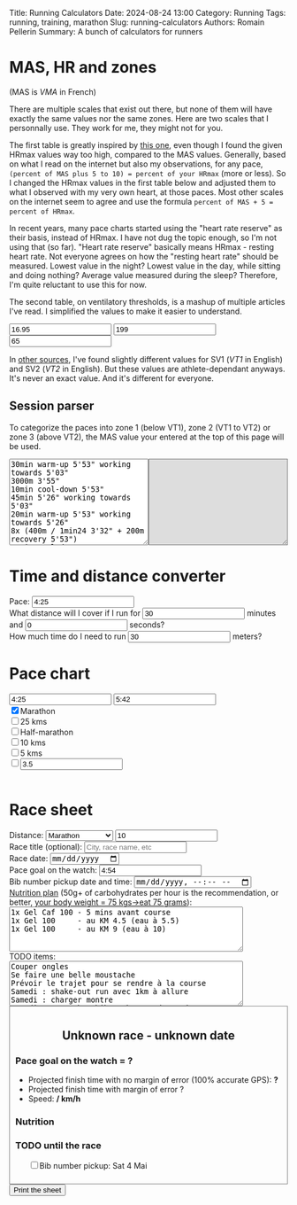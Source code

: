 Title: Running Calculators
Date: 2024-08-24 13:00
Category: Running
Tags: running, training, marathon
Slug: running-calculators
Authors: Romain Pellerin
Summary: A bunch of calculators for runners

<script>
    const matchPaceFormatWithColon = v => v && v.match(/^(\d{1,2}):(\d{2})$/);
    const matchPaceFormatWithQuotes = v => v && v.match(/^(\d{1,2})'(\d{2})"$/);
    const paceToSeconds = (v, separator = 'COLON') => {
            const [, minutes, seconds] = separator === 'COLON' ? matchPaceFormatWithColon(v) : matchPaceFormatWithQuotes(v)
            return Number(minutes) * 60 + Number(seconds)
    }
    const differenceBetweenPaces = (min, max) => paceToSeconds(max) - paceToSeconds(min)
    const secondsToTime = (v) => {
            let minutes = Math.floor(v / 60)
            let hours = 0
            const seconds = String(v % 60).padStart(2, '0')
            if (minutes > 59) {
                    hours = Math.floor(minutes / 60)
                    minutes = String(minutes % 60).padStart(2, '0')
            }
            minutes = String(minutes)
            const result = [String(hours), minutes, seconds]
            result.valueWithQuotes = hours ? `${hours}h${minutes}'${seconds}"` : `${minutes}'${seconds}"`
            result.valueWithColon = hours ? `${hours}:${minutes}:${seconds}` : `${minutes}:${seconds}`
            return result
    }
    const roundTo1 = num => Math.round((num + Number.EPSILON) * 10) / 10
    const paceInSecondsToSpeed = paceInSeconds => roundTo1(3600.0/paceInSeconds) // .toFixed(1) is less precise
    const speedInKmhTimesPercent = (kmh, percent) => (percent * kmh / 100).toFixed(2)
    const paceInSecondsToFinishTime = (paceInSeconds, kms) => secondsToTime(Math.ceil(paceInSeconds * kms)).valueWithColon
    const secondsAtPaceToMeters = (seconds, paceInSeconds) => Math.floor((seconds * 1000) / paceInSeconds)
    const metersAtPaceToSeconds = (meters, paceInSeconds) => Math.ceil((meters * paceInSeconds) / 1000)
    const speedToSecondsForOneKilometer = speed => Math.ceil(3600/speed)
</script>

# MAS, HR and zones

(MAS is _VMA_ in French)

There are multiple scales that exist out there, but none of them will have exactly the same values nor the same zones. Here are two scales that I personnally use. They work for me, they might not for you.

The first table is greatly inspired by [this one](https://www.facebook.com/lorblanchet/posts/pfbid032J13PKC2rDPA84weL5dXZ9G8GpznZBVwgrqZszF6opB121oEpwqKZ7hjNQ2NCehel), even though I found the given HRmax values way too high, compared to the MAS values. Generally, based on what I read on the internet but also my observations, for any pace, `(percent of MAS plus 5 to 10) = percent of your HRmax` (more or less). So I changed the HRmax values in the first table below and adjusted them to what I observed with my very own heart, at those paces. Most other scales on the internet seem to agree and use the formula `percent of MAS + 5 = percent of HRmax`.

In recent years, many pace charts started using the "heart rate reserve" as their basis, instead of HRmax. I have not dug the topic enough, so I'm not using that (so far). "Heart rate reserve" basically means HRmax - resting heart rate. Not everyone agrees on how the "resting heart rate" should be measured. Lowest value in the night? Lowest value in the day, while sitting and doing nothing? Average value measured during the sleep? Therefore, I'm quite reluctant to use this for now.

The second table, on ventilatory thresholds, is a mashup of multiple articles I've read. I simplified the values to make it easier to understand.

<input type="number" step="0.01" id="mas" placeholder="MAS speed (km/h)" value="16.95"/>
<input type="number" step="1" id="maxhr" placeholder="Max HR" value="199"/>

<div>
<input type="number" step="1" id="random_percent" placeholder="% of your MAS" value="65"/>
<span id="random_percent_result"></span>
</div>

<div id="zones_result"></div>

In [other sources](https://youtu.be/ZDdZ3TqJkd8?t=471), I've found slightly different values for SV1 (_VT1_ in English) and SV2 (_VT2_ in English). But these values are athlete-dependant anyways. It's never an exact value. And it's different for everyone.

<script>
  const masInput = document.querySelector('input#mas')
  const maxHrInput = document.querySelector('input#maxhr')
  const randomPercent = document.querySelector('input#random_percent')

  const zones = [
    [
      {percentHr: [70], percentMas: [50,60], zone: 1, name: 'Endurance fondamentale'},
      {percentHr: [70,75], percentMas: [60,70], zone: 2, name: 'Endurance active'},
      {percentHr: [75,85], percentMas: [70,80], zone: 3, name: 'Allure marathon'},
      {percentHr: [85,95], percentMas: [80,90], zone: 4, name: 'Allures semi→10km, allure tempo, allure "au seuil" [anaérobie]'},
      {percentHr: [95,100], percentMas: [90,100], zone: 5, name: 'Allures 5km→VMA'},
    ],
    [
      {percentHr: [80], percentMas: [75], zone: 1, name: 'Sous le seuil aérobie / seuil ventilatoire 1 (SV1) = endurance fondamentale'},
      {percentHr: [80,90], percentMas: [75,85], zone: 2, name: 'Entre le seuil aérobie (SV1) et anaérobie (SV2) = allures marathon→semi'},
      {percentHr: [90,100], percentMas: [85,100], zone: 3, name: 'Au delà de SV2 = allures 10km→VMA'},
    ]
  ]

  function MASzonesInputChange() {
    if (!masInput.value) return

    document.querySelector('#zones_result').innerHTML = ""
    let randomPercentResult
    if (randomPercent.value) {
      const speed = speedInKmhTimesPercent(masInput.value, randomPercent.value)
      randomPercentResult = `= ${secondsToTime(speedToSecondsForOneKilometer(speed)).valueWithQuotes} (${speed} km/h)`
    }
    else {
      randomPercentResult = ""
    }
    document.querySelector('span#random_percent_result').innerHTML = randomPercentResult

    zones.forEach((zones,index,array) => {
        let newTable = "<table class=\"collapse\"><thead><tr><th>Zone</th><th>Name(s)</th><th>% MAS</th><th>% HRmax</th><th>Pace</th></tr></thead><tbody>"

        const hueStep = (120 / (zones.length - 1))
        zones.map(({percentMas,zone,percentHr,name},index,array) => {
          const hue = 120 - (index * hueStep)
          const color = `hsl(${hue}, 100%, 50%)`
          const speeds = percentMas.map(percent => speedInKmhTimesPercent(masInput.value, percent))
          const paces = speeds.map(speed => secondsToTime(speedToSecondsForOneKilometer(speed)).valueWithQuotes)
          const hrs = maxHrInput.value ? percentHr.map(hr => Math.round(maxHrInput.value * hr / 100)) : []
          newTable += `<tr style="background-color: ${color}"><td>${zone}</td><td>${name}</td>`
          newTable += `<td>${percentMas.length === 1 ? '<=&nbsp;' : ''}${percentMas.join('&nbsp;-&nbsp;')}%<br />${speeds.join('&nbsp;-&nbsp;')}&nbsp;km/h</td>`
          newTable += `<td>${percentHr.length === 1 ? '<=&nbsp;' : ''}${percentHr.length > 0 ? `${percentHr.join('&nbsp;-&nbsp;')}%` : ''}${hrs.length > 0 ? `<br />${hrs.join('&nbsp;-&nbsp;')}&nbsp;bpm` : ''}</td>`
          newTable += `<td>${paces.join('&nbsp;-&nbsp;')}</td>`
          newTable += `</tr>`
        })

        newTable += "</tbody></table>"
        document.querySelector('#zones_result').innerHTML += newTable
    })
  }

  masInput.addEventListener('input', MASzonesInputChange)
  maxHrInput.addEventListener('input', MASzonesInputChange)
  randomPercent.addEventListener('input', MASzonesInputChange)
  MASzonesInputChange()
</script>

## Session parser

To categorize the paces into zone 1 (below VT1), zone 2 (VT1 to VT2) or zone 3 (above VT2), the MAS value your entered at the top of this page will be used.

<div style="display: flex">
<textarea style="flex: 1 0 0" id="session_parser" rows="10" cols="0">
30min warm-up 5'53" working towards 5'03"
3000m 3'55"
10min cool-down 5'53"
45min 5'26" working towards 5'03"
20min warm-up 5'53" working towards 5'26"
8x (400m / 1min24 3'32" + 200m recovery 5'53")
10min cool-down 5'53"
6km 5'53" working towards 5'26"
4km 4'57"
</textarea>

<textarea style="flex: 1 0 0; background-color: #ddd" id="session_parser_results" rows="10" cols="0" readonly></textarea>

</div>

<div id="session_parser_zones_results"></div>

<script>
    const sessionParserTextarea = document.querySelector('textarea#session_parser')
    const sessionParserResults = document.querySelector('#session_parser_results')

    const regexWithMultiplicator = /^(?<multiplicator>\d+)\s?x\s?\((?<rest>.*?)\)$/
    const regexWorkingTowards = /(?<paceA>\d{1,2}'\d{2}")\s?working towards\s?(?<paceB>\d{1,2}'\d{2}")/g

    // ([a-z-]+ )? is for recovery/warm-up/cool-down terms
    const regexFindMeters = /(?<meters>\d{2,5})\s?m (?:\/ \dmin\d{1,2} )?([a-z-]+ )?(?<pace>\d{1,2}'\d{2}")/g
    const regexFindKiloMeters = /(?<kilometers>\d{1,2}(\.\d{1,3})?)\s?km ([a-z-]+ )?(?<pace>\d{1,2}'\d{2}")/g
    const regexMinsSecsToDistance = /(?<mins>\d{1,3})\s?mins?(?<secs>\d{1,2})? ([a-z-]+ )?(?<pace>\d{1,2}'\d{2}")/g

    function sessionParserInputChange() {
        const zone1 = [] // % MAS <= 75
        const zone2 = [] // % MAS <= 85
        const zone3 = [] // % MAS > 85

        const vt1Speed = speedInKmhTimesPercent(masInput.value, 75)
        const vt2Speed = speedInKmhTimesPercent(masInput.value, 85)
        const vt1PaceInSeconds = speedToSecondsForOneKilometer(vt1Speed)
        const vt2PaceInSeconds = speedToSecondsForOneKilometer(vt2Speed)

        const lines = sessionParserTextarea.value.split("\n")
        const results = lines.map(l => l.trim()).filter(l => l.length > 0).map(line => {
                let lineToParse = line
                let multiplicator = 1

                let result = lineToParse.match(regexWithMultiplicator)
                if (result) {
                        multiplicator *= result.groups.multiplicator
                        lineToParse = result.groups.rest
                }

                // Let's replace the "working towards" with their average pace
                result = lineToParse.matchAll(regexWorkingTowards)
                for (const match of result) {
                        const {paceA, paceB} = match.groups
                        const toReplace = match[0]
                        let averagePace = Math.ceil((paceToSeconds(paceA, 'QUOTE') + paceToSeconds(paceB, 'QUOTE')) / 2)
                        averagePace = secondsToTime(averagePace).valueWithQuotes
                        lineToParse = lineToParse.replace(toReplace, averagePace)
                }

                // Let's replace `400m 4'57"` with `4000@4'57"`
                result = lineToParse.matchAll(regexFindMeters)
                for (const match of result) {
                        const {meters, pace} = match.groups
                        const toReplace = match[0]
                        const metersAtPace = `${meters}@${pace}`
                        lineToParse = lineToParse.replace(toReplace, metersAtPace)
                }
                // Let's replace `4km 4'57"` with `4000@4'57"`
                result = lineToParse.matchAll(regexFindKiloMeters)
                for (const match of result) {
                        const {kilometers, pace} = match.groups
                        const toReplace = match[0]
                        const metersAtPace = `${Number(kilometers)*1000}@${pace}`
                        lineToParse = lineToParse.replace(toReplace, metersAtPace)
                }
                // Let's replace `10min cool-down 5'53" with 1700@5'53"` with `1700@5'53"`
                result = lineToParse.matchAll(regexMinsSecsToDistance)
                for (const match of result) {
                        const {mins, secs, pace} = match.groups
                        const toReplace = match[0]
                        const paceInSeconds = paceToSeconds(pace, "QUOTES")
                        const meters = secondsAtPaceToMeters((Number(mins) * 60) + Number(secs ?? "0"), paceInSeconds)
                        const metersAtPace = `${meters}@${pace}`
                        lineToParse = lineToParse.replace(toReplace, metersAtPace)
                }

                let segments
                if (lineToParse.includes('+')) {
                        segments = lineToParse.split(/\s?\+\s?/)
                }
                else {
                        segments = [lineToParse]
                }
                if (!segments.every(segment => segment.match(/^\d+@\d{1,2}'\d{2}"$/))) {
                        return "Line could not be parsed"
                }

                segments = segments.map(segment => {
                        let [meters, pace] = segment.split('@')
                        meters *= multiplicator
                        const paceInSeconds = paceToSeconds(pace, "QUOTES")
                        if (paceInSeconds >= vt1PaceInSeconds) zone1.push(meters)
                        else if (paceInSeconds >= vt2PaceInSeconds) zone2.push(meters)
                        else zone3.push(meters)

                        return `${meters}@${pace}`
                })
                return segments.join(" + ")
        })

        sessionParserResults.innerHTML = results.filter(l => l.length > 0).join("\n")

        const metersInZone1 = zone1.reduce((acc, item) => acc + item, 0)
        const metersInZone2 = zone2.reduce((acc, item) => acc + item, 0)
        const metersInZone3 = zone3.reduce((acc, item) => acc + item, 0)
        const zonesResults = document.querySelector('#session_parser_zones_results')
        zonesResults.innerHTML = `Zone 1: ${metersInZone1/1000}kms<br />Zone 2 (faster than ${secondsToTime(vt1PaceInSeconds).valueWithQuotes}): ${metersInZone2/1000}kms<br />Zone 3 (faster than ${secondsToTime(vt2PaceInSeconds).valueWithQuotes}): ${metersInZone3/1000}kms<br /><button id="sessionCopy">Copy</button>`

        const copyContent = async () => {
                try {
                        // Fo google spreadsheet, columns "quality kms in zone 2" and "quality kms in zone 3"
                        await navigator.clipboard.writeText(`${metersInZone2/1000}\t${metersInZone3/1000}`);
                        console.log('Content copied to clipboard');
                } catch (err) {
                        console.error('Failed to copy: ', err);
                }
        }
        document.querySelector('button#sessionCopy').onclick = copyContent
    }
    sessionParserTextarea.addEventListener('input', sessionParserInputChange)
    masInput.addEventListener('input', sessionParserInputChange)
    sessionParserInputChange()
</script>

# Time and distance converter

<div id="time_and_distance_converter">
<div>Pace: <input pattern="\d{1,2}:\d{2}" type="text" id="time_and_distance_converter_pace" placeholder="Pace" value="4:25"/></div>
<div>What distance will I cover if I run for <input type="number" step="1" id="time_to_distance_mins" value="30"/> minutes and <input type="number" step="1" id="time_to_distance_secs" value="0"/> seconds? <strong id="time_to_distance_results"></strong></div>
<div>How much time do I need to run <input type="number" step="1" id="distance_to_time" value="30"/> meters? <strong id="distance_to_time_results"></strong></div>
</div>

<script>
    function timeAndDistanceConverterInputChange() {
        const pace = document.querySelector('input#time_and_distance_converter_pace').value
        if (!matchPaceFormatWithColon(pace)) return

        const paceInSeconds = paceToSeconds(pace)

        let timeInSecondsToConvert = Number(document.querySelector('input#time_to_distance_secs').value ?? '0')
        const timeInMinutesToConvert = Number(document.querySelector('input#time_to_distance_mins').value ?? '0')
        timeInSecondsToConvert += (timeInMinutesToConvert * 60)
        const timeConvertedInDistance = secondsAtPaceToMeters(timeInSecondsToConvert, paceInSeconds)
        document.querySelector('#time_to_distance_results').innerText = `${timeConvertedInDistance}m`

        const metersToConvert = Number(document.querySelector('input#distance_to_time').value ?? '0')
        const [hours, minutes, seconds] = secondsToTime(metersAtPaceToSeconds(metersToConvert, paceInSeconds))
        document.querySelector('#distance_to_time_results').innerText = hours ? `${hours}hrs ${minutes}mins ${seconds}secs` : `${minutes}mins ${seconds}secs`
    }
    document.querySelectorAll('#time_and_distance_converter input').forEach(el => {
        el.addEventListener('input', timeAndDistanceConverterInputChange)
    })
    timeAndDistanceConverterInputChange()
</script>

# Pace chart

<div id="pace_chart_info">
<input pattern="\d{1,2}:\d{2}" type="text" id="fastest_pace" placeholder="Fastest pace" value="4:25"/>
<input pattern="\d{1,2}:\d{2}" type="text" id="slowest_pace" placeholder="Slowest pace" value="5:42"/>

<div class="distance"><input data-kms="42.195" id="marathon" type="checkbox" checked /><label for="marathon">Marathon</label></div>
<div class="distance"><input data-kms="25" id="km25" type="checkbox" /><label for="km25">25 kms</label></div>
<div class="distance"><input data-kms="21.0975" id="half_marathon" type="checkbox" /><label for="half_marathon">Half-marathon</label></div>
<div class="distance"><input data-kms="10" id="km10" type="checkbox" /><label for="km10">10 kms</label></div>
<div class="distance"><input data-kms="5" id="km5" type="checkbox" /><label for="km5">5 kms</label></div>
<div class="distance"><input data-kms="custom" type="checkbox" /><input type="number" step="0.1" id="custom" placeholder="Custom distance" value="3.5"/></div>
</div>

<table class="collapse" id="pace_chart_results"></table>

<script>
    const fastestPace = document.querySelector('input#fastest_pace')
    const slowestPace = document.querySelector('input#slowest_pace')
    const custom = document.querySelector('input#custom')

    function paceChartInputChange() {
        custom.parentElement.querySelector('[data-kms]').dataset.kms = custom.value

        const min = fastestPace.value;
        const max = slowestPace.value;

        if (!matchPaceFormatWithColon(min) || !matchPaceFormatWithColon(max) || differenceBetweenPaces(min, max) < 0) return
        const difference = differenceBetweenPaces(min, max) + 1
        const minInSeconds = paceToSeconds(min)

        const table = document.getElementById('pace_chart_results')
        let newTable = "<thead><tr><th>Pace</th><th>Speed</th>"

        const distances = Array.from(document.querySelectorAll('.distance')).map(div => {
                const input = div.querySelector('input[type="checkbox"]')
                const checked = input.checked
                const kms = Number(input.dataset.kms)
                const label = div.querySelector('label')?.innerText ?? `${kms} kms`
                return {checked, kms, label}
        }).filter(({checked})=>checked);

        newTable += `${distances.map(({kms, label}) => `<th>${label}</th>`).join("")}</tr></thead><tbody>`

        const paces = [...new Array(+difference)].map(function(_,i) { return i + minInSeconds })
        const result = paces.map(function(paceInSeconds) {
            const pace = secondsToTime(paceInSeconds).valueWithQuotes
            const speed = paceInSecondsToSpeed(paceInSeconds)
            const row = distances.map(({kms}) => `<td>${paceInSecondsToFinishTime(paceInSeconds, kms)}</td>`).join("")

            newTable += `<tr><th>${pace}</th><th>${speed} km/h</th>${row}</tr>`
        })

        newTable += "</tbody>"
        table.innerHTML = newTable
    }

    document.querySelectorAll('#pace_chart_info input').forEach(el => {
        el.addEventListener('input', paceChartInputChange)
    })
    if (fastestPace.value || slowestPace.value) {
        paceChartInputChange()
    }
</script>

# Race sheet

<div id="race_sheet_info">
<div>
        <label for="race_sheet_distance">Distance:</label>
        <select name="race_sheet_distance" id="race_sheet_distance">
                <option value="marathon">Marathon</option>
                <option value="half_marathon">Half-marathon</option>
                <option value="custom">Custom distance</option>
        </select>
        <input type="number" step="0.1" id="race_sheet_custom_distance" placeholder="Custom distance" value="10"/>
</div>
<div><label for="race_title">Race title (optional):</label> <input type="text" id="race_title" name="race_title" placeholder="City, race name, etc" /></div>
<div><label for="race_date">Race date:</label> <input type="date" id="race_date" name="race_date" /></div>
<div><label for="pace_goal">Pace goal on the watch:</label> <input pattern="\d{1,2}:\d{2}" type="text" id="pace_goal" value="4:54"/></div>
<div><label for="bib_number_pickup_date">Bib number pickup date and time:</label> <input type="datetime-local" id="bib_number_pickup_date" name="bib_number_pickup_date" /></div>
<div>
<label for="nutrition_plan"><a href="https://www.maurten.com/fuelguide/">Nutrition plan</a> (50g+ of carbohydrates per hour is the recommendation, or better, <a href="https://youtu.be/mu7celO4IEE?t=237">your body weight = 75 kgs→eat 75 grams</a>):</label><br />
<textarea id="nutrition_plan" name="nutrition_plan" rows="5" cols="50">
1x Gel Caf 100 - 5 mins avant course
1x Gel 100     - au KM 4.5 (eau à 5.5)
1x Gel 100     - au KM 9 (eau à 10)
</textarea>
</div>
<div>
<label for="todo_items">TODO items:</label><br />
<textarea id="todo_items" name="todo_items" rows="5" cols="50">
Couper ongles
Se faire une belle moustache
Prévoir le trajet pour se rendre à la course
Samedi : shake-out run avec 1km à allure
Samedi : charger montre
Samedi : accrocher bib number au dossard et tout préparer pour être prêt à partir le dimanche matin
Samedi soir : préparer le petit déjeuner
Dimanche matin : noter dans la main
  Warm up
  - 5 min = eat
  Montre en mode pace sur distance un peu plus longue
  4.5 eat
  9.5 eat + accelerer
Dimanche matin : prendre casquette, lunettes, HRM chest strap
</textarea>
</div>
</div>

<div id="race_sheet" style="border: 1px solid gray; padding: 10px;">
        <h2 style="text-align:center">Unknown race - unknown date</h2>
        <p style="text-align:center;font-style:italic" id="race_sheet_subtitle"></p>
        <h3>Pace goal on the watch = <span id="race_pace_goal">?</span></h3>
        <ul>
                <li>Projected finish time with no margin of error (100% accurate GPS): <strong><span id="race_pace_goal_finish_time">?</span></strong></li>
                <li>Projected finish time with margin of error <span id="race_pace_goal_finish_time_margin_error">?</span></li>
                <li>Speed: <strong><span id="race_pace_goal_speed">/</span> km/h</strong></li>
        </ul>
        <h3>Nutrition</h3>
        <ul id="race_sheet_nutrition">
        </ul>
        <h3>TODO until the race</h3>
        <ul id="race_todo" style="list-style-type:none;">
                <li id="race_bib_pickup_date_li"><input type="checkbox">Bib number pickup: <span id="race_bib_pickup_date">Sat 4 Mai</span></li>
        </ul>
</div>
<button onclick="printSheet()">Print the sheet</button>

<script>
    function raceSheetInputChange() {
        const preDefinedDistances = {
                'marathon': [42.195, 'Marathon'],
                'half_marathon': [21.0975, 'Half-marathon']
        }

        const raceCustomDistance = document.querySelector('#race_sheet_custom_distance')
        const raceDistance = document.querySelector('#race_sheet_distance').value
        const customRaceDistanceSelected = raceDistance === 'custom'
        raceCustomDistance.style = customRaceDistanceSelected ? '' : 'display:none';
        const [kms, label] = customRaceDistanceSelected ? [Number(raceCustomDistance.value), "Race"] : preDefinedDistances[raceDistance]

        // Sheet title and subtitle
        const dateValue = document.querySelector('#race_date').value
        const date = dateValue ? new Date(dateValue).toDateString() : 'unknown date'
        const title = document.querySelector('#race_title').value?.trim()
        let sheetTitle = label
        if (title) {
                sheetTitle += ` - ${title}`
        }
        document.querySelector('#race_sheet h2').innerText = `${sheetTitle} - ${date}`

        // Race distance
        document.querySelector('#race_sheet_subtitle').innerHTML = `${kms} kms`

        // Pace goal
        const paceGoal = document.querySelector('#pace_goal').value
        if (matchPaceFormatWithColon(paceGoal)) {
                const paceInSeconds = paceToSeconds(paceGoal)

                document.querySelector('#race_sheet #race_pace_goal').innerText = secondsToTime(paceInSeconds).valueWithQuotes
                document.querySelector('#race_sheet #race_pace_goal_finish_time').innerHTML = paceInSecondsToFinishTime(paceInSeconds, kms)
                const marginOfErrorInPercent = 1.3
                const marginOfError = ((marginOfErrorInPercent + 100) / 100).toFixed(3)
                const kmsWithError = (kms*marginOfError).toFixed(3)
                document.querySelector('#race_pace_goal_finish_time_margin_error').innerHTML = `(${kmsWithError} kms, error = ${marginOfErrorInPercent}%): <strong>${paceInSecondsToFinishTime(paceInSeconds, kmsWithError)}</strong>`
                document.querySelector('#race_sheet #race_pace_goal_speed').innerText = paceInSecondsToSpeed(paceInSeconds)
        }

        // Nutrition
        const nutritionItems = document.querySelector('#nutrition_plan').value.split("\n").map(e => e.trim()).filter(Boolean)
        const raceNutritionList = document.querySelector('#race_sheet_nutrition')
        raceNutritionList.innerHTML = ''
        nutritionItems.forEach(line => {
                const li = document.createElement('li')
                li.innerText = line
                raceNutritionList.appendChild(li)
        })

        // TODO list
        const todoItems = document.querySelector('#todo_items').value.split("\n").map(e => e.trimEnd()).filter(Boolean)
        const raceTodoList = document.querySelector('#race_todo')
        Array.from(raceTodoList.children).forEach(li => {
                if (!li.matches('#race_bib_pickup_date_li')) {
                        li.remove();
                }
        })
        let parentLi, currentUl = raceTodoList, rootUl = raceTodoList
        todoItems.forEach(line => {
                const li = document.createElement('li')

                if (line.startsWith(' ') && parentLi) {
                        if (currentUl === rootUl) {
                                currentUl = document.createElement('ul')
                                parentLi.appendChild(currentUl)
                        }
                }
                else {
                        currentUl = rootUl
                }

                li.innerHTML = `<input type="checkbox">${line}`
                currentUl.appendChild(li)
                parentLi = li
        })

        // Bib pickup date
        const bibNumberPickupDateValue = document.querySelector('#bib_number_pickup_date').value
        const bibNumberPickupDate = bibNumberPickupDateValue ? new Date(bibNumberPickupDateValue) : 'unknown date'
        document.querySelector('#race_bib_pickup_date').innerText =
                typeof bibNumberPickupDate === 'string'
                ? bibNumberPickupDate
                : `${bibNumberPickupDate.toDateString()}, ${bibNumberPickupDate.toLocaleTimeString()}`
    }

    document.querySelectorAll('#race_sheet_info input, #race_sheet_info select, #race_sheet_info textarea').forEach(el => {
        el.addEventListener('input', raceSheetInputChange)
    })
    raceSheetInputChange()

    window.printSheet = () => {
        const elem = document.querySelector('#race_sheet');
        const printWindow = window.open('', 'PRINT', 'height=600,width=800');
        printWindow.document.write('<html><head><title>Race sheet</title>');
        printWindow.document.write('</head><body>');
        printWindow.document.write(elem.innerHTML);
        printWindow.document.write('</body></html>');

        printWindow.print();
        printWindow.close();

        return true;
    }
</script>
